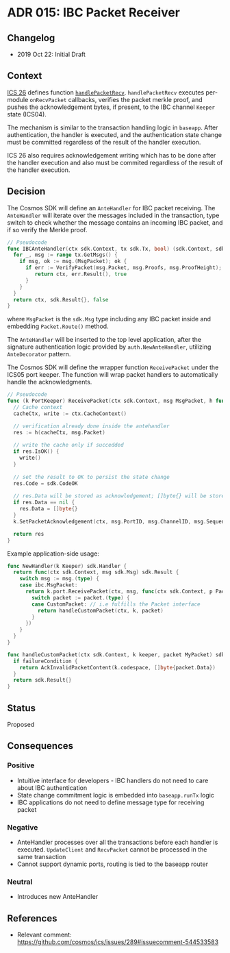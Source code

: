 # ADR 015: IBC Packet Receiver

## Changelog

- 2019 Oct 22: Initial Draft

## Context

[ICS 26](https://github.com/cosmos/ics/tree/master/spec/ics-026-routing-module) defines function [`handlePacketRecv`](https://github.com/cosmos/ics/tree/master/spec/ics-026-routing-module#packet-relay). 
`handlePacketRecv` executes per-module `onRecvPacket` callbacks, verifies the packet merkle proof, and pushes the acknowledgement bytes, if present,
to the IBC channel `Keeper` state (ICS04). 

The mechanism is similar to the transaction handling logic in `baseapp`. After authentication, the handler is executed, and 
the authentication state change must be committed regardless of the result of the handler execution. 

ICS 26 also requires acknowledgement writing which has to be done after the handler execution and also must be commited 
regardless of the result of the handler execution.

## Decision

The Cosmos SDK will define an `AnteHandler` for IBC packet receiving. The `AnteHandler` will iterate over the messages included in the 
transaction, type switch to check whether the message contains an incoming IBC packet, and if so verify the Merkle proof.

```go
// Pseudocode
func IBCAnteHandler(ctx sdk.Context, tx sdk.Tx, bool) (sdk.Context, sdk.Result, bool) {
  for _, msg := range tx.GetMsgs() {
    if msg, ok := msg.(MsgPacket); ok {
      if err := VerifyPacket(msg.Packet, msg.Proofs, msg.ProofHeight); err != nil {
         return ctx, err.Result(), true
      }
    }
  }
  return ctx, sdk.Result{}, false
}
```

where `MsgPacket` is the `sdk.Msg` type including any IBC packet inside and embedding `Packet.Route()` method.

The `AnteHandler` will be inserted to the top level application, after the signature authentication logic provided by `auth.NewAnteHandler`, utilizing `AnteDecorator` pattern.

The Cosmos SDK will define the wrapper function `ReceivePacket` under the ICS05 port keeper. The function will wrap packet handlers to automatically handle the acknowledgments.

```go
// Pseudocode
func (k PortKeeper) ReceivePacket(ctx sdk.Context, msg MsgPacket, h func(sdk.Context, Packet), sdk.Result) sdk.Result {
  // Cache context
  cacheCtx, write := ctx.CacheContext()

  // verification already done inside the antehandler
  res := h(cacheCtx, msg.Packet)
  
  // write the cache only if succedded
  if res.IsOK() {
    write()
  }
  
  // set the result to OK to persist the state change
  res.Code = sdk.CodeOK
  
  // res.Data will be stored as acknowledgement; []byte{} will be stored if not exists
  if res.Data == nil {
    res.Data = []byte{}
  }
  k.SetPacketAcknowledgement(ctx, msg.PortID, msg.ChannelID, msg.Sequence, res.Data)

  return res
}
```

Example application-side usage:

```go
func NewHandler(k Keeper) sdk.Handler {
  return func(ctx sdk.Context, msg sdk.Msg) sdk.Result {
    switch msg := msg.(type) {
    case ibc.MsgPacket:
      return k.port.ReceivePacket(ctx, msg, func(ctx sdk.Context, p Packet) sdk.Result {
        switch packet := packet.(type) {
        case CustomPacket: // i.e fulfills the Packet interface
          return handleCustomPacket(ctx, k, packet)
        }
      })
    }
  }
}

func handleCustomPacket(ctx sdk.Context, k keeper, packet MyPacket) sdk.Result {
  if failureCondition {
    return AckInvalidPacketContent(k.codespace, []byte{packet.Data})
  }
  return sdk.Result{}
}
```

## Status

Proposed

## Consequences

### Positive

- Intuitive interface for developers - IBC handlers do not need to care about IBC authentication
- State change commitment logic is embedded into `baseapp.runTx` logic
- IBC applications do not need to define message type for receiving packet

### Negative

- AnteHandler processes over all the transactions before each handler is executed. `UpdateClient` and `RecvPacket` cannot be processed in the same transaction
- Cannot support dynamic ports, routing is tied to the baseapp router

### Neutral

- Introduces new AnteHandler

## References

- Relevant comment: https://github.com/cosmos/ics/issues/289#issuecomment-544533583
